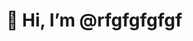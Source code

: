  # 👋 Hi, I’m @rfgfgfgfgf


<!---
rfgfgfgfgf/rfgfgfgfgf is a ✨ special ✨ repository because its `README.md` (this file) appears on your GitHub profile.
You can click the Preview link to take a look at your changes.
--->
